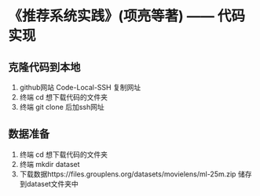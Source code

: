 # 《推荐系统实践》(项亮等著) —— 代码实现


## 克隆代码到本地
1. github网站 Code-Local-SSH 复制网址
2. 终端 cd 想下载代码的文件夹
3. 终端 git clone 后加ssh网址

## 数据准备
1. 终端 cd 想下载代码的文件夹
2. 终端 mkdir dataset
3. 下载数据https://files.grouplens.org/datasets/movielens/ml-25m.zip 储存到dataset文件夹中
